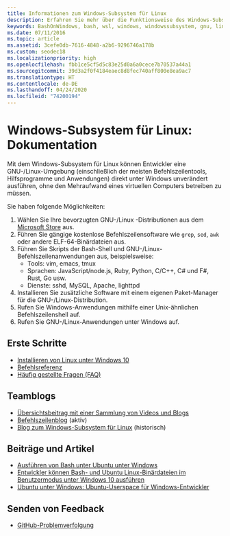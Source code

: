 ```yaml
---
title: Informationen zum Windows-Subsystem für Linux
description: Erfahren Sie mehr über die Funktionsweise des Windows-Subsystems für Linux.
keywords: BashOnWindows, bash, wsl, windows, windowssubsystem, gnu, linux
ms.date: 07/11/2016
ms.topic: article
ms.assetid: 3cefe0db-7616-4848-a2b6-9296746a178b
ms.custom: seodec18
ms.localizationpriority: high
ms.openlocfilehash: fbb1ce5cf5d5c83e25d0a6a0cece7b70537a44a1
ms.sourcegitcommit: 39d3a2f0f4184eaec8d8fec740aff800e8ea9ac7
ms.translationtype: HT
ms.contentlocale: de-DE
ms.lasthandoff: 04/24/2020
ms.locfileid: "74200194"
---
```

# <a name="windows-subsystem-for-linux-documentation"></a>Windows-Subsystem für Linux: Dokumentation

Mit dem Windows-Subsystem für Linux können Entwickler eine GNU-/Linux-Umgebung (einschließlich der meisten Befehlszeilentools, Hilfsprogramme und Anwendungen) direkt unter Windows unverändert ausführen, ohne den Mehraufwand eines virtuellen Computers betreiben zu müssen.  

Sie haben folgende Möglichkeiten:

1. Wählen Sie Ihre bevorzugten GNU-/Linux -Distributionen aus dem [Microsoft Store](https://aka.ms/wslstore) aus.
1. Führen Sie gängige kostenlose Befehlszeilensoftware wie `grep`, `sed`, `awk` oder andere ELF-64-Binärdateien aus. 
1. Führen Sie Skripts der Bash-Shell und GNU-/Linux-Befehlszeilenanwendungen aus, beispielsweise:  
    * Tools: vim, emacs, tmux
    * Sprachen: JavaScript/node.js, Ruby, Python, C/C++, C# und F#, Rust, Go usw.
    * Dienste: sshd, MySQL, Apache, lighttpd
1. Installieren Sie zusätzliche Software mit einem eigenen Paket-Manager für die GNU-/Linux-Distribution.
1. Rufen Sie Windows-Anwendungen mithilfe einer Unix-ähnlichen Befehlszeilenshell auf.
1. Rufen Sie GNU-/Linux-Anwendungen unter Windows auf.

## <a name="getting-started"></a>Erste Schritte

* [Installieren von Linux unter Windows 10](install-win10.md)
* [Befehlsreferenz](reference.md)
* [Häufig gestellte Fragen (FAQ)](faq.md)

## <a name="team-blogs"></a>Teamblogs
*  [Übersichtsbeitrag mit einer Sammlung von Videos und Blogs](https://blogs.msdn.microsoft.com/commandline/learn-about-windows-console-and-windows-subsystem-for-linux-wsl/)
* [Befehlszeilenblog](https://blogs.msdn.microsoft.com/commandline/) (aktiv)
* [Blog zum Windows-Subsystem für Linux](https://blogs.msdn.microsoft.com/wsl/) (historisch)

## <a name="posts--articles"></a>Beiträge und Artikel
* [Ausführen von Bash unter Ubuntu unter Windows](https://blogs.windows.com/buildingapps/2016/03/30/run-bash-on-ubuntu-on-windows/)
* [Entwickler können Bash- und Ubuntu Linux-Binärdateien im Benutzermodus unter Windows 10 ausführen](https://www.hanselman.com/blog/DevelopersCanRunBashShellAndUsermodeUbuntuLinuxBinariesOnWindows10.aspx)
* [Ubuntu unter Windows: Ubuntu-Userspace für Windows-Entwickler](https://insights.ubuntu.com/2016/03/30/ubuntu-on-windows-the-ubuntu-userspace-for-windows-developers/) 

## <a name="provide-feedback"></a>Senden von Feedback
* [GitHub-Problemverfolgung](https://github.com/Microsoft/BashOnWindows/issues)

